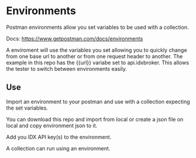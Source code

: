 # Environments

Postman environments allow you set variables to be used with a collection.

Docs: https://www.getpostman.com/docs/environments

A enviroment will use the variables you set allowing you to quickly change from one base url to another or from one request header to another.
The example in this repo has the {{url}} variabe set to api.idxbroker. This allows the tester
to switch between environments easily.

## Use

Import an environment to your postman and use with a collection expecting the set variables.

You can download this repo and import from local or create a json file on local and copy environment json to it.

Add you IDX API key(s) to the environment.

A collection can run using an environment.
